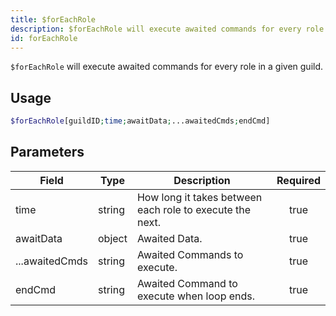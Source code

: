 ```yaml
---
title: $forEachRole
description: $forEachRole will execute awaited commands for every role in a given guild.
id: forEachRole
---
```


`$forEachRole` will execute awaited commands for every role in a given guild.

## Usage

```php
$forEachRole[guildID;time;awaitData;...awaitedCmds;endCmd]
```

## Parameters

| Field          | Type   | Description                                              | Required |
| -------------- | ------ | -------------------------------------------------------- | :------: |
| time           | string | How long it takes between each role to execute the next. |   true   |
| awaitData      | object | Awaited Data.                                            |   true   |
| ...awaitedCmds | string | Awaited Commands to execute.                             |   true   |
| endCmd         | string | Awaited Command to execute when loop ends.               |   true   |